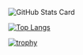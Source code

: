 
<!--
**sintaro/sintaro** is a ✨ _special_ ✨ repository because its `README.md` (this file) appears on your GitHub profile.

Here are some ideas to get you started:

- 🔭 I’m currently working on ...
- 🌱 I’m currently learning ...
- 👯 I’m looking to collaborate on ...
- 🤔 I’m looking for help with ...
- 💬 Ask me about ...
- 📫 How to reach me: ...
- 😄 Pronouns: ...
- ⚡ Fun fact: ...
-->


![GitHub Stats Card](https://github-readme-stats.vercel.app/api?username=sintaro&count_private=true)

[![Top Langs](https://github-readme-stats.vercel.app/api/top-langs/?username=sintaro&layout=compact&count_private=true)](https://github.com/anuraghazra/github-readme-stats)

[![trophy](https://github-profile-trophy.vercel.app/?username=sintaro)](https://github.com/ryo-ma/github-profile-trophy)
